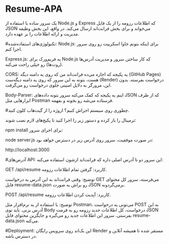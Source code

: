﻿# Resume-APA
یک سرور ساده با استفاده از Node.js و Express که اطلاعات رزومه را از یک فایل JSON می‌خواند و برای بخش فرانت‌اند ارسال می‌کند. در واقع، این بخش وظیفه مدیریت و ارائه اطلاعات را بر عهده دارد.

#تکنولوژی‌های استفاده‌شده:
Node.js: برای اینکه بتونم جاوا اسکریپت رو روی سرور اجرا کنم.

Express.js: یه فریم‌ورک برای Node.js که کار ساختن سرور و مدیریت آدرس‌ها (روت‌ها) رو خیلی راحت می‌کنه.

CORS: یه پکیجه که اجازه می‌ده فرانت‌اند من که روی یه دامنه دیگه (GitHub Pages) هست، بتونه به این سرور که روی یه دامنه دیگه‌ست (Render) درخواست بفرسته. بدون این، مرورگر به دلایل امنیتی جلوی درخواست رو می‌گرفت.

Body-Parser: اینم یه پکیجه که کمک می‌کنه سرور بتونه داده‌های JSON که از طرف ابزارهایی مثل Postman فرستاده می‌شه رو بخونه و بفهمه.

#چطوری روی سیستم اجراش کنیم؟
اروژه را از گیت‌هاب کلون کنید.

ترمینال را باز کرده و دستور زیر را اجرا کنید تا پکیج‌های لازم نصب شوند:


npm install
برای اجرای سرور:

node server.js
در صورت موفقیت، سرور روی آدرس زیر در دسترس خواهد بود:

http://localhost:3000


#آدرس‌های API:
این سرور دو تا آدرس اصلی داره که فرانت‌اند ازشون استفاده می‌کنه:

GET /api/resume
کاربرد: گرفتن تمام اطلاعات رزومه.

توضیح: وقتی فرانت‌اند به این آدرس یه درخواست GET می‌فرسته، سرور کل محتوای فایل resume-data.json رو براش به صورت JSON برمی‌گردونه.

POST /api/resume
کاربرد: آپدیت کردن اطلاعات رزومه.

توضیح: با استفاده از یه نرم‌افزار مثل Postman، می‌تونی یه درخواست POST به این آدرس بزنی. باید توی Body درخواست، کل اطلاعات جدید رزومه رو به فرمت JSON بفرستی. سرور این اطلاعات جدید رو می‌گیره و جایگزین محتوای فایل resume-data.json می‌کنه.

#Deployment:
این بک‌اند روی سرویس رایگان Render مستقر شده تا همیشه آنلاین و در دسترس باشه.

